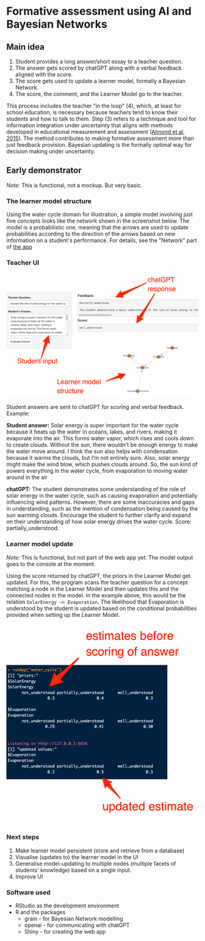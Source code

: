 # Formative assessment using AI and Bayesian Networks

## Main idea

1. Student provides a long answer/short essay to a teacher question. 
2. The answer gets scored by chatGPT along with a verbal feedback aligned with the score. 
3. The score gets used to update a learner model, formally a Bayesian Network. 
4. The score, the comment, and the Learner Model go to the teacher.

This process includes the teacher "in the loop" (4), which, at least for school education, is necessary because teachers tend to know their students and how to talk to them. Step (3) refers to a technique and tool for information integration under uncertainty that  aligns with methods developed in educational measurement and assessment 
([Almond et al, 2015](https://link.springer.com/book/10.1007/978-1-4939-2125-6)). The method contributes to making formative assessment more than just feedback provision. Bayesian updating is the formally optimal way for decision making under uncertainty. 
 

## Early demonstrator
*Note:* This is functional, not a mockup. But very basic. 

### The learner model structure
Using the water cycle domain for illustration, a simple model involving just five concepts looks like the network shown in the screenshot below.
The model is a probabilistic one, meaning that the arrows are used to update probabilities according to the direction of the arrows based on new information on a student's performance. For details, see the "Network" part of [the app](https://github.com/prei007/formative-assessment/blob/main/water_cycle/app.R)

### Teacher UI

<img src="media/shiny-ui-1.png" alt="Sample Image" width="600"/>

Student answers are sent to chatGPT for scoring and verbal feedback. Example:

**Student answer:** Solar energy is super important for the water cycle because it heats up the water in oceans, lakes, and rivers, making it evaporate into the air. This forms water vapor, which rises and cools down to create clouds. Without the sun, there wouldn’t be enough energy to make the water move around. I think the sun also helps with condensation because it warms the clouds, but I’m not entirely sure. Also, solar energy might make the wind blow, which pushes clouds around. So, the sun kind of powers everything in the water cycle, from evaporation to moving water around in the air

**chatGPT:** The student demonstrates some understanding of the role of solar energy in the water cycle, such as causing evaporation and potentially influencing wind patterns. However, there are some inaccuracies and gaps in understanding, such as the mention of condensation being caused by the sun warming clouds. Encourage the student to further clarify and expand on their understanding of how solar energy drives the water cycle. Score: partially_understood. 


### Learner model update
*Note:* This is functional, but not part of the web app yet. The model output goes to the console at the moment. 

Using the score returned by chatGPT, the priors in the Learner Model get updated. For this, the program scans the teacher question for a concept matching a node in the Learner Model and then updates this and the connected nodes in the model. In the example above, this would be the relation `SolarEnergy —> Evaporation`. The likelihood that Evaporation is understood by the student is updated based on the conditional probabilities provided when setting up the Learner Model. 

<img src="media/shiny-ui-2.png" alt="Sample Image" width="600"/>

### Next steps
1. Make learner model persistent (store and retrieve from a database)
2. Visualise (updates to) the learner model in the UI
3. Generalise model-updating to multiple nodes (multiple facets of students' knowledge) based on a single input.
4. Improve UI 

### Software used

* RStudio as the development environment
* R and the packages
    * grain - for Bayesian Network modelling
    * openai - for communicating with chatGPT
    * Shiny - for creating the web app
    
